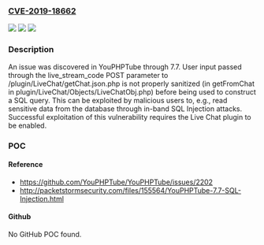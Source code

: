 ### [CVE-2019-18662](https://cve.mitre.org/cgi-bin/cvename.cgi?name=CVE-2019-18662)
![](https://img.shields.io/static/v1?label=Product&message=n%2Fa&color=blue)
![](https://img.shields.io/static/v1?label=Version&message=n%2Fa&color=blue)
![](https://img.shields.io/static/v1?label=Vulnerability&message=n%2Fa&color=brighgreen)

### Description

An issue was discovered in YouPHPTube through 7.7. User input passed through the live_stream_code POST parameter to /plugin/LiveChat/getChat.json.php is not properly sanitized (in getFromChat in plugin/LiveChat/Objects/LiveChatObj.php) before being used to construct a SQL query. This can be exploited by malicious users to, e.g., read sensitive data from the database through in-band SQL Injection attacks. Successful exploitation of this vulnerability requires the Live Chat plugin to be enabled.

### POC

#### Reference
- https://github.com/YouPHPTube/YouPHPTube/issues/2202
- http://packetstormsecurity.com/files/155564/YouPHPTube-7.7-SQL-Injection.html

#### Github
No GitHub POC found.

